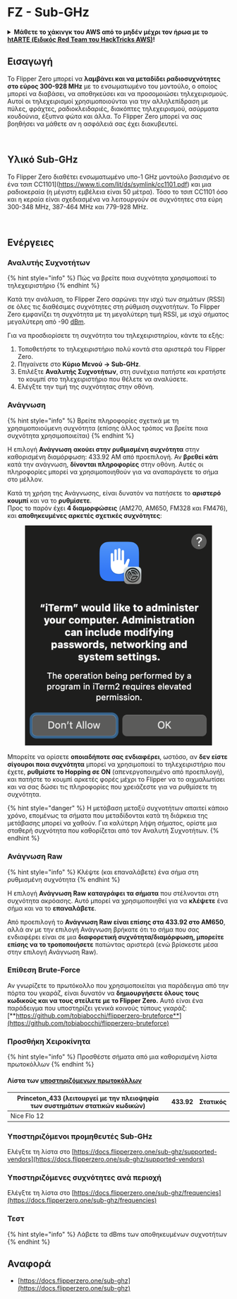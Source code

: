 # FZ - Sub-GHz

<details>

<summary><strong>Μάθετε το χάκινγκ του AWS από το μηδέν μέχρι τον ήρωα με το</strong> <a href="https://training.hacktricks.xyz/courses/arte"><strong>htARTE (Ειδικός Red Team του HackTricks AWS)</strong></a><strong>!</strong></summary>

Άλλοι τρόποι υποστήριξης του HackTricks:

* Αν θέλετε να δείτε την **εταιρεία σας διαφημισμένη στο HackTricks** ή να **κατεβάσετε το HackTricks σε μορφή PDF** ελέγξτε τα [**ΣΧΕΔΙΑ ΣΥΝΔΡΟΜΗΣ**](https://github.com/sponsors/carlospolop)!
* Αποκτήστε το [**επίσημο PEASS & HackTricks swag**](https://peass.creator-spring.com)
* Ανακαλύψτε [**την Οικογένεια PEASS**](https://opensea.io/collection/the-peass-family), τη συλλογή μας από αποκλειστικά [**NFTs**](https://opensea.io/collection/the-peass-family)
* **Εγγραφείτε** στην 💬 [**ομάδα Discord**](https://discord.gg/hRep4RUj7f) ή στην [**ομάδα τηλεγραφήματος**](https://t.me/peass) ή **ακολουθήστε** μας στο **Twitter** 🐦 [**@carlospolopm**](https://twitter.com/hacktricks\_live)**.**
* **Μοιραστείτε τα χάκινγκ κόλπα σας υποβάλλοντας PRs** στα αποθετήρια του [**HackTricks**](https://github.com/carlospolop/hacktricks) και του [**HackTricks Cloud**](https://github.com/carlospolop/hacktricks-cloud) στο GitHub.

</details>

## Εισαγωγή <a href="#kfpn7" id="kfpn7"></a>

Το Flipper Zero μπορεί να **λαμβάνει και να μεταδίδει ραδιοσυχνότητες στο εύρος 300-928 MHz** με το ενσωματωμένο του μοντούλο, ο οποίος μπορεί να διαβάσει, να αποθηκεύσει και να προσομοιώσει τηλεχειρισμούς. Αυτοί οι τηλεχειρισμοί χρησιμοποιούνται για την αλληλεπίδραση με πύλες, φράχτες, ραδιοκλειδαριές, διακόπτες τηλεχειρισμού, ασύρματα κουδούνια, έξυπνα φώτα και άλλα. Το Flipper Zero μπορεί να σας βοηθήσει να μάθετε αν η ασφάλειά σας έχει διακυβευτεί.

<figure><img src="../../../.gitbook/assets/image (3) (2) (1).png" alt=""><figcaption></figcaption></figure>

## Υλικό Sub-GHz <a href="#kfpn7" id="kfpn7"></a>

Το Flipper Zero διαθέτει ενσωματωμένο υπο-1 GHz μοντούλο βασισμένο σε ένα [﻿](https://www.st.com/en/nfc/st25r3916.html#overview)﻿τσιπ CC1101](https://www.ti.com/lit/ds/symlink/cc1101.pdf) και μια ραδιοκεραία (η μέγιστη εμβέλεια είναι 50 μέτρα). Τόσο το τσιπ CC1101 όσο και η κεραία είναι σχεδιασμένα να λειτουργούν σε συχνότητες στα εύρη 300-348 MHz, 387-464 MHz και 779-928 MHz.

<figure><img src="../../../.gitbook/assets/image (1) (8) (1).png" alt=""><figcaption></figcaption></figure>

## Ενέργειες

### Αναλυτής Συχνοτήτων

{% hint style="info" %}
Πώς να βρείτε ποια συχνότητα χρησιμοποιεί το τηλεχειριστήριο
{% endhint %}

Κατά την ανάλυση, το Flipper Zero σαρώνει την ισχύ των σημάτων (RSSI) σε όλες τις διαθέσιμες συχνότητες στη ρύθμιση συχνοτήτων. Το Flipper Zero εμφανίζει τη συχνότητα με τη μεγαλύτερη τιμή RSSI, με ισχύ σήματος μεγαλύτερη από -90 [dBm](https://en.wikipedia.org/wiki/DBm).

Για να προσδιορίσετε τη συχνότητα του τηλεχειριστηρίου, κάντε τα εξής:

1. Τοποθετήστε το τηλεχειριστήριο πολύ κοντά στα αριστερά του Flipper Zero.
2. Πηγαίνετε στο **Κύριο Μενού** **→ Sub-GHz**.
3. Επιλέξτε **Αναλυτής Συχνοτήτων**, στη συνέχεια πατήστε και κρατήστε το κουμπί στο τηλεχειριστήριο που θέλετε να αναλύσετε.
4. Ελέγξτε την τιμή της συχνότητας στην οθόνη.

### Ανάγνωση

{% hint style="info" %}
Βρείτε πληροφορίες σχετικά με τη χρησιμοποιούμενη συχνότητα (επίσης άλλος τρόπος να βρείτε ποια συχνότητα χρησιμοποιείται)
{% endhint %}

Η επιλογή **Ανάγνωση** **ακούει στην ρυθμισμένη συχνότητα** στην καθορισμένη διαμόρφωση: 433.92 AM από προεπιλογή. Αν **βρεθεί κάτι** κατά την ανάγνωση, **δίνονται πληροφορίες** στην οθόνη. Αυτές οι πληροφορίες μπορεί να χρησιμοποιηθούν για να αναπαράγετε το σήμα στο μέλλον.

Κατά τη χρήση της Ανάγνωσης, είναι δυνατόν να πατήσετε το **αριστερό κουμπί** και να το **ρυθμίσετε**.\
Προς το παρόν έχει **4 διαμορφώσεις** (AM270, AM650, FM328 και FM476), και **αποθηκευμένες αρκετές σχετικές συχνότητες**:

<figure><img src="../../../.gitbook/assets/image (28).png" alt=""><figcaption></figcaption></figure>

Μπορείτε να ορίσετε **οποιαδήποτε σας ενδιαφέρει**, ωστόσο, αν **δεν είστε σίγουροι ποια συχνότητα** μπορεί να χρησιμοποιεί το τηλεχειριστήριο που έχετε, **ρυθμίστε το Hopping σε ON** (απενεργοποιημένο από προεπιλογή), και πατήστε το κουμπί αρκετές φορές μέχρι το Flipper να το αιχμαλωτίσει και να σας δώσει τις πληροφορίες που χρειάζεστε για να ρυθμίσετε τη συχνότητα.

{% hint style="danger" %}
Η μετάβαση μεταξύ συχνοτήτων απαιτεί κάποιο χρόνο, επομένως τα σήματα που μεταδίδονται κατά τη διάρκεια της μετάβασης μπορεί να χαθούν. Για καλύτερη λήψη σήματος, ορίστε μια σταθερή συχνότητα που καθορίζεται από τον Αναλυτή Συχνοτήτων.
{% endhint %}

### **Ανάγνωση Raw**

{% hint style="info" %}
Κλέψτε (και επαναλάβετε) ένα σήμα στη ρυθμισμένη συχνότητα
{% endhint %}

Η επιλογή **Ανάγνωση Raw** **καταγράφει τα σήματα** που στέλνονται στη συχνότητα ακρόασης. Αυτό μπορεί να χρησιμοποιηθεί για να **κλέψετε** ένα σήμα και να το **επαναλάβετε**.

Από προεπιλογή το **Ανάγνωση Raw είναι επίσης στα 433.92 στο AM650**, αλλά αν με την επιλογή Ανάγνωση βρήκατε ότι το σήμα που σας ενδιαφέρει είναι σε μια **διαφορετική συχνότητα/διαμόρφωση, μπορείτε επίσης να το τροποποιήσετε** πατώντας αριστερά (ενώ βρίσκεστε μέσα στην επιλογή Ανάγνωση Raw).

### Επίθεση Brute-Force

Αν γνωρίζετε το πρωτόκολλο που χρησιμοποιείται για παράδειγμα από την πόρτα του γκαράζ, είναι δυνατόν να **δημιουργήσετε όλους τους κωδικούς και να τους στείλετε με το Flipper Zero.** Αυτό είναι ένα παράδειγμα που υποστηρίζει γενικά κοινούς τύπους γκαράζ: [**https://github.com/tobiabocchi/flipperzero-bruteforce**](https://github.com/tobiabocchi/flipperzero-bruteforce)

### Προσθήκη Χειροκίνητα

{% hint style="info" %}
Προσθέστε σήματα από μια καθορισμένη λίστα πρωτοκόλλων
{% endhint %}

#### Λίστα των [υποστηριζόμενων πρωτοκόλλων](https://docs.flipperzero.one/sub-ghz/add-new-remote) <a href="#id-3iglu" id="id-3iglu"></a>

| Princeton\_433 (λειτουργεί με την πλειοψηφία των συστημάτων στατικών κωδικών) | 433.92 | Στατικός  |
| --------------------------------------------------------------- | ------ | ------- |
| Nice Flo 12
### Υποστηριζόμενοι προμηθευτές Sub-GHz

Ελέγξτε τη λίστα στο [https://docs.flipperzero.one/sub-ghz/supported-vendors](https://docs.flipperzero.one/sub-ghz/supported-vendors)

### Υποστηριζόμενες συχνότητες ανά περιοχή

Ελέγξτε τη λίστα στο [https://docs.flipperzero.one/sub-ghz/frequencies](https://docs.flipperzero.one/sub-ghz/frequencies)

### Τεστ

{% hint style="info" %}
Λάβετε τα dBms των αποθηκευμένων συχνοτήτων
{% endhint %}

## Αναφορά

* [https://docs.flipperzero.one/sub-ghz](https://docs.flipperzero.one/sub-ghz)
